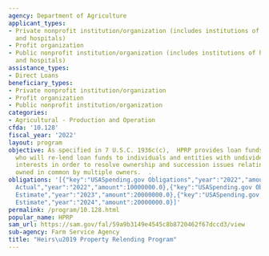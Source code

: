 ```yaml
---
agency: Department of Agriculture
applicant_types:
- Private nonprofit institution/organization (includes institutions of higher education
  and hospitals)
- Profit organization
- Public nonprofit institution/organization (includes institutions of higher education
  and hospitals)
assistance_types:
- Direct Loans
beneficiary_types:
- Private nonprofit institution/organization
- Profit organization
- Public nonprofit institution/organization
categories:
- Agricultural - Production and Operation
cfda: '10.128'
fiscal_year: '2022'
layout: program
objective: As specified in 7 U.S.C. 1936c(c),  HPRP provides loan funds to intermediaries
  who will re-lend loan funds to individuals and entities with undivided ownership
  interests in order to resolve ownership and succession issues relating to a farm
  owned in common by multiple owners.  .
obligations: '[{"key":"USASpending.gov Obligations","year":"2022","amount":0.0},{"key":"SAM.gov
  Actual","year":"2022","amount":10000000.0},{"key":"USASpending.gov Obligations","year":"2023","amount":0.0},{"key":"SAM.gov
  Estimate","year":"2023","amount":20000000.0},{"key":"USASpending.gov Obligations","year":"2024","amount":0.0},{"key":"SAM.gov
  Estimate","year":"2024","amount":20000000.0}]'
permalink: /program/10.128.html
popular_name: HPRP
sam_url: https://sam.gov/fal/59a9b3149e4545c8b8720462f67dccd3/view
sub-agency: Farm Service Agency
title: "Heirs\u2019 Property Relending Program"
---
```

